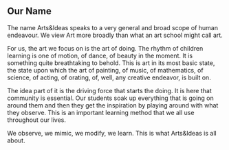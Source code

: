 Our Name
---
The name Arts&Ideas speaks to a very general and broad scope of human
endeavour. We view Art more broadly than what an art school might call art. 

For us, the art we focus on is the art of doing. The rhythm of children
learning is one of motion, of dance, of beauty in the moment. It is something
quite breathtaking to behold. This is art in its most basic state, the state
upon which the art of painting, of music, of mathematics, of science, of
acting, of orating, of, well, any creative endeavor, is built on. 

The idea part of it is the driving force that starts the doing. It is here
that community is essential. Our students soak up everything that is going on
around them and then they get the inspiration by playing around with what they
observe. This is an important learning method that we all use throughout our
lives.

We observe, we mimic, we modify, we learn. This is what Arts&Ideas is all about. 
